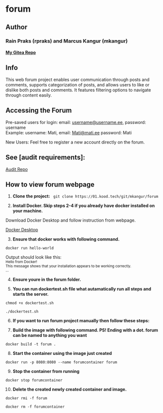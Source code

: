 # forum

## Author

### Rain Praks (rpraks) and Marcus Kangur (mkangur)
#### <a href="https://01.kood.tech/git/mkangur/forum">My Gitea Repo</a>

## Info

This web forum project enables user communication through posts and comments, supports categorization of posts, and allows users to like or dislike both posts and comments. It features filtering options to navigate through content easily.

## Accessing the Forum

Pre-saved users for login: email: username@username.ee, password: username  
Example: username: Mati, email: Mati@mati.ee password: Mati

New Users: Feel free to register a new account directly on the forum.


## See [audit requirements]: 
<a href="https://github.com/01-edu/public/tree/master/subjects/forum/audit">Audit Repo</a>

## How to view forum webpage

1. **Clone the project:** 
` git clone https://01.kood.tech/git/mkangur/forum` 


<a href=https://01.kood.tech/git/mkangur/forum></a>

2. **Install Docker. Skip steps 2-4 if you already have docker installed on your machine.**

Download Docker Desktop and follow instruction from webpage.

<a href="https://docs.docker.com/desktop/">Docker Desktop</a>


3. **Ensure that docker works with following command.**

` docker run hello-world `

Output should look like this: <br>
<sub> 
Hello from Docker!                                                         <br>
This message shows that your installation appears to be working correctly. <br>
...                                                                        <br>
</sub>

4. **Ensure youre in the forum folder.**

5. **You can run dockertest.sh file what autamatically run all steps and starts the server.**

` chmod +x dockertest.sh `

` ./dockertest.sh `

6. **If you want to run forum project manually then follow these steps:**

7. **Build the image with following command. PS! Ending with a dot. forum can be named to anything you want**

` docker build -t forum . `


8. **Start the container using the image just created**

` docker run -p 8080:8080 --name forumcontainer forum `

9. **Stop the container from running**

` docker stop forumcontainer `

10. **Delete the created newly created container and image.**

` docker rmi -f forum      `                <br>

` docker rm -f forumcontainer `              <br>



